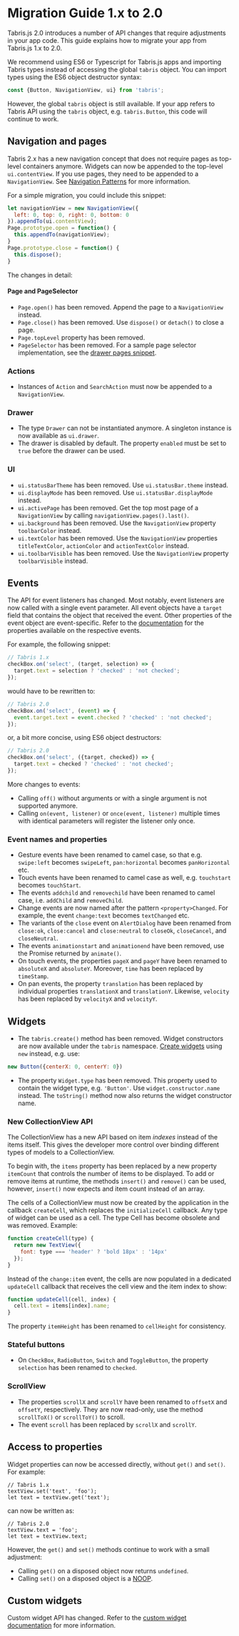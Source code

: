 # Migration Guide 1.x to 2.0

Tabris.js 2.0 introduces a number of API changes that require adjustments in your app code.
This guide explains how to migrate your app from Tabris.js 1.x to 2.0.

We recommend using ES6 or Typescript for Tabris.js apps and importing Tabris types instead of accessing the global `tabris` object. You can import types using the ES6 object destructor syntax:

```js
const {Button, NavigationView, ui} from 'tabris';
```

However, the global `tabris` object is still available. If your app refers to Tabris API using the `tabris` object, e.g. `tabris.Button`, this code will continue to work.

## Navigation and pages

Tabris 2.x has a new navigation concept that does not require pages as top-level containers anymore. Widgets can now be appended to the top-level `ui.contentView`. If you use pages, they need to be appended to a `NavigationView`. See [Navigation Patterns](https://tabrisjs.com/documentation/2.0/ui) for more information.

For a simple migration, you could include this snippet:

```js
let navigationView = new NavigationView({
  left: 0, top: 0, right: 0, bottom: 0
}).appendTo(ui.contentView);
Page.prototype.open = function() {
  this.appendTo(navigationView);
}
Page.prototype.close = function() {
  this.dispose();
}
```

The changes in detail:

#### Page and PageSelector

* `Page.open()` has been removed. Append the page to a `NavigationView` instead.
* `Page.close()` has been removed. Use `dispose()` or `detach()` to close a page.
* `Page.topLevel` property has been removed.
* `PageSelector` has been removed. For a sample page selector implementation, see the [drawer pages snippet](https://github.com/eclipsesource/tabris-js/blob/master/snippets/drawer-pages.js).

### Actions

* Instances of `Action` and `SearchAction` must now be appended to a `NavigationView`.

### Drawer

* The type `Drawer` can not be instantiated anymore. A singleton instance is now available as `ui.drawer`.
* The drawer is disabled by default. The property `enabled` must be set to `true` before the drawer can be used.

### UI

* `ui.statusBarTheme` has been removed. Use `ui.statusBar.theme` instead.
* `ui.displayMode` has been removed. Use `ui.statusBar.displayMode` instead.
* `ui.activePage` has been removed. Get the top most page of a `NavigationView` by calling `navigationView.pages().last()`.
* `ui.background` has been removed. Use the `NavigationView` property `toolbarColor` instead.
* `ui.textColor` has been removed. Use the `NavigationView` properties `titleTextColor`, `actionColor` and `actionTextColor` instead.
* `ui.toolbarVisible` has been removed. Use the `NavigationView` property `toolbarVisible` instead.

## Events

The API for event listeners has changed. Most notably, event listeners are now called with a single event parameter. All event objects have a `target` field that contains the object that received the event. Other properties of the event object are event-specific. Refer to the [documentation](https://tabrisjs.com/documentation/2.0/) for the properties available on the respective events.

For example, the following snippet:

```js
// Tabris 1.x
checkBox.on('select', (target, selection) => {
  target.text = selection ? 'checked' : 'not checked';
});
```

would have to be rewritten to:

```js
// Tabris 2.0
checkBox.on('select', (event) => {
  event.target.text = event.checked ? 'checked' : 'not checked';
});
```

or, a bit more concise, using ES6 object destructors:

```js
// Tabris 2.0
checkBox.on('select', ({target, checked}) => {
  target.text = checked ? 'checked' : 'not checked';
});
```

More changes to events:

* Calling `off()` without arguments or with a single argument is not supported anymore.
* Calling `on(event, listener)` or `once(event, listener)` multiple times with identical parameters will register the listener only once.

### Event names and properties

* Gesture events have been renamed to camel case, so that e.g. `swipe:left` becomes `swipeLeft`, `pan:horizontal` becomes `panHorizontal` etc.
* Touch events have been renamed to camel case as well, e.g. `touchstart` becomes `touchStart`.
* The events `addchild` and `removechild` have been renamed to camel case, i.e. `addChild` and `removeChild`.
* Change events are now named after the pattern `<property>Changed`. For example, the event `change:text` becomes `textChanged` etc.
* The variants of the `close` event on `AlertDialog` have been renamed from `close:ok`, `close:cancel` and `close:neutral` to `closeOk`, `closeCancel`, and `closeNeutral`.
* The events `animationstart` and `animationend` have been removed, use the Promise returned by `animate()`.
* On touch events, the properties `pageX` and `pageY` have been renamed to `absoluteX` and `absoluteY`. Moreover, `time` has been replaced by `timeStamp`.
* On pan events, the property `translation` has been replaced by individual properties `translationX` and `translationY`. Likewise, `velocity` has been replaced by `velocityX` and `velocityY`.

## Widgets

* The `tabris.create()` method has been removed. Widget constructors are now available under the `tabris` namespace. [Create widgets](https://tabrisjs.com/documentation/2.0/widget-basics#creating-native-widgets) using `new` instead, e.g. use:

```js
new Button({centerX: 0, centerY: 0})
```

* The property `Widget.type` has been removed. This property used to contain the widget type, e.g. `'Button'`. Use `widget.constructor.name` instead. The `toString()` method now also returns the widget constructor name.

### New CollectionView API

The CollectionView has a new API based on item *indexes* instead of the items itself.
This gives the developer more control over binding different types of models to a CollectionView.

To begin with, the `items` property has been replaced by a new property `itemCount` that controls the number of items to be displayed.
To add or remove items at runtime, the methods `insert()` and `remove()` can be used, however, `insert()` now expects and item count instead of an array.

The cells of a CollectionView must now be created by the application in the callback `createCell`, which replaces the `initializeCell` callback.
Any type of widget can be used as a cell. The type Cell has become obsolete and was removed. Example:

```js
function createCell(type) {
  return new TextView({
    font: type === 'header' ? 'bold 18px' : '14px'
  });
}
```

Instead of the `change:item` event, the cells are now populated in a dedicated `updateCell` callback that receives the cell view and the item index to show:

```js
function updateCell(cell, index) {
  cell.text = items[index].name;
}
```

The property `itemHeight` has been renamed to `cellHeight` for consistency.

### Stateful buttons

* On `CheckBox`, `RadioButton`, `Switch` and `ToggleButton`, the property `selection` has been renamed to `checked`.

### ScrollView

* The properties `scrollX` and `scrollY` have been renamed to `offsetX` and `offsetY`, respectively. They are now read-only, use the method `scrollToX()` or `scrollToY()` to scroll.
* The event `scroll` has been replaced by `scrollX` and `scrollY`.

## Access to properties

Widget properties can now be accessed directly, without `get()` and `set()`. For example:

```
// Tabris 1.x
textView.set('text', 'foo');
let text = textView.get('text');
```

can now be written as:

```
// Tabris 2.0
textView.text = 'foo';
let text = textView.text;
```

However, the `get()` and `set()` methods continue to work with a small adjustment:

* Calling `get()` on a disposed object now returns `undefined`.
* Calling `set()` on a disposed object is a [NOOP](https://en.wikipedia.org/wiki/NOP).

## Custom widgets

Custom widget API has changed. Refer to the [custom widget documentation](https://tabrisjs.com/documentation/2.0/custom-widgets) for more information.
